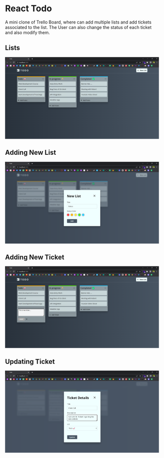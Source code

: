# React Todo

A mini clone of Trello Board, where can add multiple lists and add tickets associated to the list.
The User can also change the status of each ticket and also modify them.

## Lists

![](./screenshots/1.png)

## Adding New List

![](./screenshots/2.png)

## Adding New Ticket

![](./screenshots/3.png)

## Updating Ticket

![](./screenshots/4.png)
